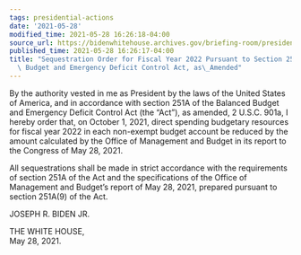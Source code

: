 ```yaml
---
tags: presidential-actions
date: '2021-05-28'
modified_time: 2021-05-28 16:26:18-04:00
source_url: https://bidenwhitehouse.archives.gov/briefing-room/presidential-actions/2021/05/28/sequestration-order-for-fiscal-year-2022-pursuant-to-section-251a-of-the-balanced-budget-and-emergency-deficit-control-act-as-amended/
published_time: 2021-05-28 16:26:17-04:00
title: "Sequestration Order for Fiscal Year 2022 Pursuant to Section 251a of the Balanced\
  \ Budget and Emergency Deficit Control Act, as\_Amended"
---
```

 
By the authority vested in me as President by the laws of the United
States of America, and in accordance with section 251A of the Balanced
Budget and Emergency Deficit Control Act (the “Act”), as amended, 2
U.S.C. 901a, I hereby order that, on October 1, 2021, direct spending
budgetary resources for fiscal year 2022 in each non-exempt budget
account be reduced by the amount calculated by the Office of Management
and Budget in its report to the Congress of May 28, 2021.

All sequestrations shall be made in strict accordance with the
requirements of section 251A of the Act and the specifications of the
Office of Management and Budget’s report of May 28, 2021, prepared
pursuant to section 251A(9) of the Act.

JOSEPH R. BIDEN JR.

THE WHITE HOUSE,  
May 28, 2021.

